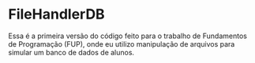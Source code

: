 # FileHandlerDB

Essa é a primeira versão do código feito para o trabalho de Fundamentos de Programação (FUP), onde eu utilizo manipulação de arquivos para simular um banco de dados de alunos.
